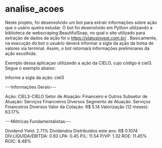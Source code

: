 # analise_acoes
Neste projeto, foi desenvolvido um bot para extrair informações sobre ação que o usário queira estudar. O bot foi desenolvido em Python utilizando a biblioteca de webscraping BeautifulSoap, no qual o site utilizado para extração de dados da ação foi o https://statusinvest.com.br/ . Basicamente, na execução do bot o usuário deverá informar a sigla da ação da bolsa de valores via terminal. Assim, o bot retornará informações preliminares da ação escolhida.

Exemplo dessa aplicaçao utilizando a ação da CIELO, cujo código é ciel3. Segue o exemplo abaixo:

Informe a sigla da ação:
ciel3


---Informações Gerais---


Ação: CIEL3-CIELO
Setor de Atuação: Financeiro e Outros
Subsetor de Atuação: Serviços Financeiros Diversos
Segmento de Atuação: Serviços Financeiros Diversos
Valor da Cotação: R$ 5.14
Valorização (12 meses): 63.17%


---Métricas Fundamentalistas---


Dividend Yield: 2.71%
Dividendos Distribuidos este ano: R$ 0.1074
DÍV.LÍQUIDA/EBITDA: 0.93
LPA: 0.45
P/L: 11.54
P/VP: 1.32
ROE: 11.45%
ROIC: 8.48%
